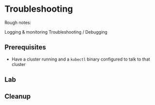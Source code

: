 # Troubleshooting

Rough notes:

Logging & monitoring
Troubleshooting / Debugging

## Prerequisites

* Have a cluster running and a `kubectl` binary configured to talk to
  that cluster

## Lab

## Cleanup
